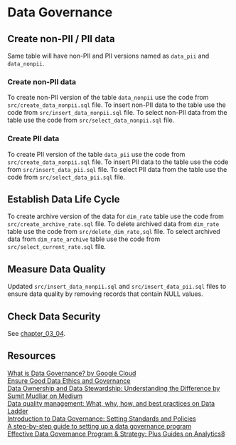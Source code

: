 # Data Governance 

## Create non-PII / PII data 
Same table will have non-PII and PII versions named as `data_pii` and `data_nonpii`.

### Create non-PII data
To create non-PII version of the table `data_nonpii` use the code from `src/create_data_nonpii.sql` file.
To insert non-PII data to the table use the code from `src/insert_data_nonpii.sql` file.
To select non-PII data from the table use the code from `src/select_data_nonpii.sql` file.

### Create PII data
To create PII version of the table `data_pii` use the code from `src/create_data_nonpii.sql` file.
To insert PII data to the table use the code from `src/insert_data_pii.sql` file.
To select PII data from the table use the code from `src/select_data_pii.sql` file.

## Establish Data Life Cycle
To create archive version of the data for `dim_rate` table use the code from `src/create_archive_rate.sql` file.
To delete archived data from `dim_rate` table use the code from `src/delete_dim_rate,sql` file.
To select archived data from `dim_rate_archive` table use the code from `src/select_current_rate.sql` file.

## Measure Data Quality
Updated `src/insert_data_nonpii.sql` and `src/insert_data_pii.sql` files to ensure data quality by removing records that contain NULL values.

## Check Data Security
See [chapter_03_04](../chapter_03_04/src/roles/).

## Resources
[What is Data Governance? by Google Cloud](https://cloud.google.com/learn/what-is-data-governance)\
[Ensure Good Data Ethics and Governance](https://www.datatopolicy.org/considerations/ensure-good-data-ethics-and-governance)\
[Data Ownership and Data Stewardship: Understanding the Difference by Sumit Mudliar on Medium](https://medium.com/data-quality-beyond/data-ownership-and-data-stewardship-understanding-the-difference-77c9961b21e0)\
[Data quality management: What, why, how, and best practices on Data Ladder](https://dataladder.com/data-quality-management/)\
[Introduction to Data Governance: Setting Standards and Policies](https://www.ciopages.com/data-governance/)\
[A step-by-step guide to setting up a data governance program](https://www.ibm.com/blog/a-step-by-step-guide-to-setting-up-a-data-governance-program/)\
[Effective Data Governance Program & Strategy: Plus Guides on Analytics8 ](https://www.analytics8.com/blog/how-to-build-an-effective-data-governance-program-and-strategy/)